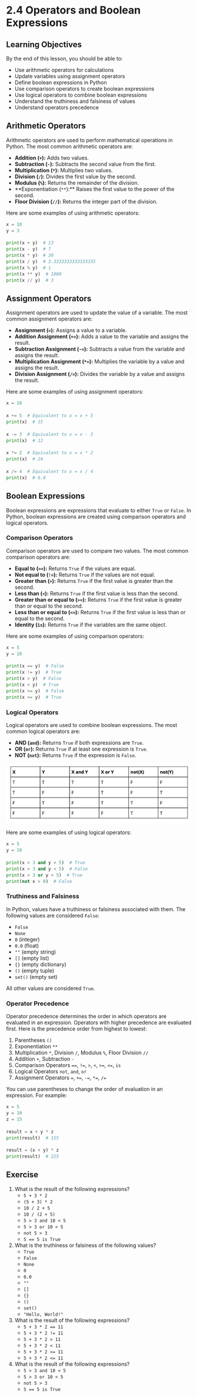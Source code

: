 # 2.4 Operators and Boolean Expressions

## Learning Objectives

By the end of this lesson, you should be able to:

- Use arithmetic operators for calculations
- Update variables using assignment operators
- Define boolean expressions in Python
- Use comparison operators to create boolean expressions
- Use logical operators to combine boolean expressions
- Understand the truthiness and falsiness of values
- Understand operators precedence

## Arithmetic Operators

Arithmetic operators are used to perform mathematical operations in Python. The most common arithmetic operators are:

- **Addition (`+`):** Adds two values.
- **Subtraction (`-`):** Subtracts the second value from the first.
- **Multiplication (`*`):** Multiplies two values.
- **Division (`/`):** Divides the first value by the second.
- **Modulus (`%`):** Returns the remainder of the division.
- **Exponentiation (`**`):\*\* Raises the first value to the power of the second.
- **Floor Division (`//`):** Returns the integer part of the division.

Here are some examples of using arithmetic operators:

```python
x = 10
y = 3

print(x + y)  # 13
print(x - y)  # 7
print(x * y)  # 30
print(x / y)  # 3.3333333333333335
print(x % y)  # 1
print(x ** y)  # 1000
print(x // y)  # 3
```

## Assignment Operators

Assignment operators are used to update the value of a variable. The most common assignment operators are:

- **Assignment (`=`):** Assigns a value to a variable.
- **Addition Assignment (`+=`):** Adds a value to the variable and assigns the result.
- **Subtraction Assignment (`-=`):** Subtracts a value from the variable and assigns the result.
- **Multiplication Assignment (`*=`):** Multiplies the variable by a value and assigns the result.
- **Division Assignment (`/=`):** Divides the variable by a value and assigns the result.

Here are some examples of using assignment operators:

```python
x = 10

x += 5  # Equivalent to x = x + 5
print(x)  # 15

x -= 3  # Equivalent to x = x - 3
print(x)  # 12

x *= 2  # Equivalent to x = x * 2
print(x)  # 24

x /= 4  # Equivalent to x = x / 4
print(x)  # 6.0
```

## Boolean Expressions

Boolean expressions are expressions that evaluate to either `True` or `False`. In Python, boolean expressions are created using comparison operators and logical operators.

### Comparison Operators

Comparison operators are used to compare two values. The most common comparison operators are:

- **Equal to (`==`):** Returns `True` if the values are equal.
- **Not equal to (`!=`):** Returns `True` if the values are not equal.
- **Greater than (`>`):** Returns `True` if the first value is greater than the second.
- **Less than (`<`):** Returns `True` if the first value is less than the second.
- **Greater than or equal to (`>=`):** Returns `True` if the first value is greater than or equal to the second.
- **Less than or equal to (`<=`):** Returns `True` if the first value is less than or equal to the second.
- **Identity (`is`):** Returns `True` if the variables are the same object.

Here are some examples of using comparison operators:

```python
x = 5
y = 10

print(x == y)  # False
print(x != y)  # True
print(x > y)  # False
print(x < y)  # True
print(x >= y)  # False
print(x <= y)  # True
```

### Logical Operators

Logical operators are used to combine boolean expressions. The most common logical operators are:

- **AND (`and`):** Returns `True` if both expressions are `True`.
- **OR (`or`):** Returns `True` if at least one expression is `True`.
- **NOT (`not`):** Returns `True` if the expression is `False`.

![Logical Operators](assets/truth-table.png)

Here are some examples of using logical operators:

```python
x = 5
y = 10

print(x > 3 and y > 5)  # True
print(x > 3 and y < 5)  # False
print(x > 3 or y < 5)  # True
print(not x > 0)  # False
```

### Truthiness and Falsiness

In Python, values have a truthiness or falsiness associated with them. The following values are considered `False`:

- `False`
- `None`
- `0` (integer)
- `0.0` (float)
- `""` (empty string)
- `[]` (empty list)
- `{}` (empty dictionary)
- `()` (empty tuple)
- `set()` (empty set)

All other values are considered `True`.

### Operator Precedence

Operator precedence determines the order in which operators are evaluated in an expression. Operators with higher precedence are evaluated first. Here is the precedence order from highest to lowest:

1. Parentheses `()`
2. Exponentiation `**`
3. Multiplication `*`, Division `/`, Modulus `%`, Floor Division `//`
4. Addition `+`, Subtraction `-`
5. Comparison Operators `==`, `!=`, `>`, `<`, `>=`, `<=`, `is`
6. Logical Operators `not`, `and`, `or`
7. Assignment Operators `=`, `+=`, `-=`, `*=`, `/=`

You can use parentheses to change the order of evaluation in an expression. For example:

```python
x = 5
y = 10
z = 15

result = x + y * z
print(result)  # 155

result = (x + y) * z
print(result)  # 225
```

## Exercise

1. What is the result of the following expressions?
   - `5 + 3 * 2`
   - `(5 + 3) * 2`
   - `10 / 2 + 5`
   - `10 / (2 + 5)`
   - `5 > 3 and 10 < 5`
   - `5 > 3 or 10 < 5`
   - `not 5 > 3`
   - `5 == 5 is True`
2. What is the truthiness or falsiness of the following values?
   - `True`
   - `False`
   - `None`
   - `0`
   - `0.0`
   - `""`
   - `[]`
   - `{}`
   - `()`
   - `set()`
   - `"Hello, World!"`
3. What is the result of the following expressions?
   - `5 + 3 * 2 == 11`
   - `5 + 3 * 2 != 11`
   - `5 + 3 * 2 > 11`
   - `5 + 3 * 2 < 11`
   - `5 + 3 * 2 >= 11`
   - `5 + 3 * 2 <= 11`
4. What is the result of the following expressions?
   - `5 > 3 and 10 < 5`
   - `5 > 3 or 10 < 5`
   - `not 5 > 3`
   - `5 == 5 is True`
